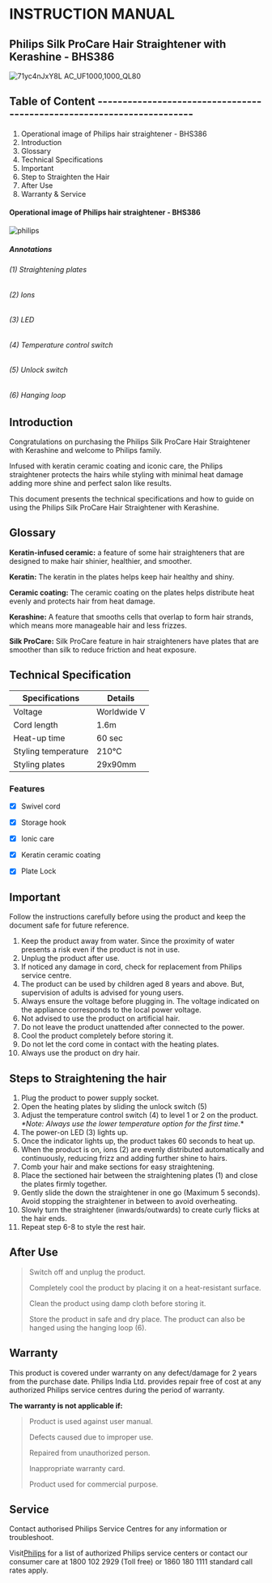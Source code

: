 # **INSTRUCTION MANUAL**
## **Philips Silk ProCare Hair Straightener with Kerashine - BHS386**

![71yc4nJxY8L _AC_UF1000,1000_QL80_](https://github.com/user-attachments/assets/1fac84b7-6014-424d-a66b-1ba1de79d35e)

## Table of Content ----------------------------------------------------------------------
1.	Operational image of Philips hair straightener - BHS386
2.	Introduction
3.	Glossary
4.	Technical Specifications
5.	Important
6.	Step to Straighten the Hair
7.	After Use
8.	Warranty & Service

#### Operational image of Philips hair straightener - BHS386

![philips](https://github.com/user-attachments/assets/1c164348-cacb-4bfb-ab70-deba8fcded71)

##### Annotations

###### (1)	Straightening plates 

###### (2)	Ions

###### (3)	LED 

###### (4)	Temperature control switch 

###### (5)	Unlock switch 

###### (6)	Hanging loop

## **Introduction**

Congratulations on purchasing the Philips Silk ProCare Hair Straightener with Kerashine and welcome to Philips family. 

Infused with keratin ceramic coating and iconic care, the Philips straightener protects the hairs while styling with minimal heat damage adding more shine and perfect salon like results.  

This document presents the technical specifications and how to guide on using the Philips Silk ProCare Hair Straightener with Kerashine. 

## **Glossary**

**Keratin-infused ceramic:** a feature of some hair straighteners that are designed to make hair shinier, healthier, and smoother.

**Keratin:** The keratin in the plates helps keep hair healthy and shiny. 

**Ceramic coating:** The ceramic coating on the plates helps distribute heat evenly and protects hair from heat damage. 

**Kerashine:** A feature that smooths cells that overlap to form hair strands, which means more manageable hair and less frizzes. 

**Silk ProCare:** Silk ProCare feature in hair straighteners have plates that are smoother than silk to reduce friction and heat exposure. 

## **Technical Specification**

| Specifications | Details |
| ------- | ----------- |
| Voltage | Worldwide V |
| Cord length | 1.6m |
| Heat-up time | 60 sec |
| Styling temperature | 210°C |
| Styling plates | 29x90mm |


### **Features**

- [x] Swivel cord
- [x] Storage hook
- [x] Ionic care
- [x] Keratin ceramic coating
- [x] Plate Lock


## **Important**

Follow the instructions carefully before using the product and keep the document safe for future reference. 

1. Keep the product away from water. Since the proximity of water presents a risk even if the product is not in use. 
2. Unplug the product after use.
3. If noticed any damage in cord, check for replacement from Philips service centre.
4. The product can be used by children aged 8 years and above. But, supervision of adults is advised for young users.
5. Always ensure the voltage before plugging in. The voltage indicated on the appliance corresponds to the local power voltage.
6. Not advised to use the product on artificial hair.
7. Do not leave the product unattended after connected to the power.
8. Cool the product completely before storing it.
9. Do not let the cord come in contact with the heating plates. 
10.	Always use the product on dry hair.

## **Steps to Straightening the hair**

1. Plug the product to power supply socket.
2. Open the heating plates by sliding the unlock switch (5)
3. Adjust the temperature control switch (4) to level 1 or 2 on the product. 
   _*Note: Always use the lower temperature option for the first time._* 
4. The power-on LED (3) lights up. 
5. Once the indicator lights up, the product takes 60 seconds to heat up. 
6. When the product is on, ions (2) are evenly distributed automatically and continuously, reducing frizz and adding further shine to hairs.
7. Comb your hair and make sections for easy straightening.
8. Place the sectioned hair between the straightening plates (1) and close the plates firmly together. 
9. Gently slide the down the straightener in one go (Maximum 5 seconds). Avoid stopping the straightener in between to avoid overheating.
10. Slowly turn the straightener (inwards/outwards) to create curly flicks at the hair ends. 
11. Repeat step 6-8 to style the rest hair.


## **After Use**

> Switch off and unplug the product.
> 
> Completely cool the product by placing it on a heat-resistant surface.
> 
> Clean the product using damp cloth before storing it.
> 
> Store the product in safe and dry place. The product can also be hanged using the hanging loop (6).

## **Warranty**

This product is covered under warranty on any defect/damage for 2 years  from the purchase date. Philips India Ltd. provides repair free of cost at any authorized Philips service centres during the period of warranty. 

**The warranty is not applicable if:**

> Product is used against user manual.
> 
> Defects caused due to improper use.
> 
> Repaired from unauthorized person.
>  
> Inappropriate warranty card.
> 
> Product used for commercial purpose.

## **Service**

Contact authorised Philips Service Centres for any information or troubleshoot. 

Visit[Philips](www.philips.com) for a list of authorized Philips service centers or contact our consumer care at 1800 102 2929 (Toll free) or 1860 180 1111 standard call rates apply.

